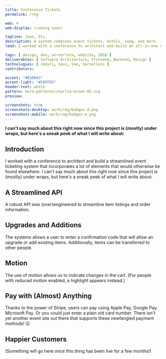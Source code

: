 ```yaml
---
title: Conference Tickets
permalink: /reg

web: #
web-display: (coming soon)

tagline: Jawn, Etc.
description: A system combines event tickets, hotels, swag, and more.
lead: I worked with a conference to architect and build an all-in-one event ticketing system that incorporates a lot of elements that would otherwise be found in many different systems. In a single transaction, you can purchase event memberships, hotels, transit tickets, physical goods, and more!

tags: [ design, dev, serverless, website, 2018 ]
deliverables: [ Software Architecture, Frontend, Backend, Design ]
technologies: [ Jekyll, Sass, Vue, Serverless ]
contributors:

accent: "#81D0A3"
accent-light: "#CDFFD3"
header-text: white
pattern: hero-patterns/charlie-brown-05.svg
preview:

screenshots: true
screenshots-desktop: work/reg/badges-d.png
screenshots-mobile: work/reg/badges-m.png
---
```


**I can't say much about this right now since this project is (mostly) under wraps, but here's a sneak peek of what I will write about:**

## Introduction

I worked with a conference to architect and build a streamlined event ticketing system that incorporates a lot of elements that would otherwise be found elsewhere. I can't say much about this right now since this project is (mostly) under wraps, but here's a sneak peek of what I will write about:

## A Streamlined API

A robust API was (over)engineered to streamline item listings and order information.

## Upgrades and Additions

The systems allows a user to enter a confirmation code that will allow an upgrade or add existing items. Additionally, items can be transferred to other people.

## Motion

The use of motion allows us to indicate changes in the cart. (For people with reduced motion enabled, a highlight appears instead.)

## Pay with (Almost) Anything

Thanks to the power of Stripe, users can pay using Apple Pay, Google Pay, Microsoft Pay. Or you could just enter a plain old card number. There isn't yet another event site out there that supports these newfangled payment methods! :wink:

## Happier Customers

(Something will go here once this thing has been live for a few months!)